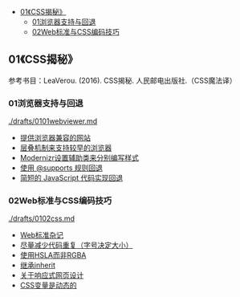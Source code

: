 
<!-- @import "[TOC]" {cmd="toc" depthFrom=1 depthTo=6 orderedList=false} -->

<!-- code_chunk_output -->

- [01《CSS揭秘》](#01css揭秘)
  - [01浏览器支持与回退](#01浏览器支持与回退)
  - [02Web标准与CSS编码技巧](#02web标准与css编码技巧)

<!-- /code_chunk_output -->

## 01《CSS揭秘》

参考书目：LeaVerou. (2016). CSS揭秘. 人民邮电出版社.（CSS魔法译）

### 01浏览器支持与回退
[./drafts/0101webviewer.md](./drafts/0101webviewer.md)

- [提供浏览器兼容的网站](./drafts/0101webviewer.md#提供浏览器兼容的网站)
- [层叠机制来支持较早的浏览器](./drafts/0101webviewer.md#层叠机制来支持较早的浏览器)
- [Modernizr设置辅助类来分别编写样式](./drafts/0101webviewer.md#modernizr设置辅助类来分别编写样式)
- [使用 @supports 规则回退](./drafts/0101webviewer.md#使用-supports-规则回退)
- [简短的 JavaScript 代码实现回退](./drafts/0101webviewer.md#简短的-javascript-代码实现回退)

### 02Web标准与CSS编码技巧
[./drafts/0102css.md](./drafts/0102css.md)

- [Web标准杂记](./drafts/0102css.md#web标准杂记)
- [尽量减少代码重复（字号决定大小）](./drafts/0102css.md#尽量减少代码重复字号决定大小)
- [使用HSLA而非RGBA](./drafts/0102css.md#使用hsla而非rgba)
- [继承inherit](./drafts/0102css.md#继承inherit)
- [关于响应式网页设计](./drafts/0102css.md#关于响应式网页设计)
- [CSS变量是动态的](./drafts/0102css.md#css变量是动态的)
